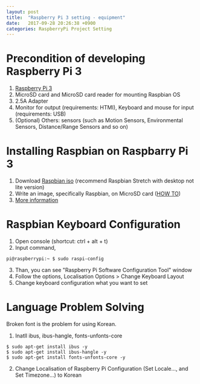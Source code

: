 ```yaml
---
layout: post
title:  "Raspberry Pi 3 setting - equipment"
date:   2017-09-28 20:26:38 +0900
categories: RaspberryPi Project Setting
---
```

# Precondition of developing Raspberry Pi 3
1. [Raspberry Pi 3](https://www.raspberrypi.org/products/raspberry-pi-3-model-b/)
2. MicroSD card and MicroSD card reader for mounting Raspbian OS
3. 2.5A Adapter
4. Monitor for output (requirements: HTMI), Keyboard and mouse for input (requirements: USB)
5. (Optional) Others: sensors (such as Motion Sensors, Environmental Sensors, Distance/Range Sensors and so on)

# Installing Raspbian on Raspbarry Pi 3
1. Download [Raspbian iso](https://www.raspberrypi.org/downloads/raspbian/) (recommend Raspbian Stretch with desktop not lite version)
2. Write an image, specifically Raspbian, on MicroSD card ([HOW TO](https://www.raspberrypi.org/documentation/installation/installing-images/README.md))
3. [More information](https://www.raspberrypi.org/help/)

# Raspbian Keyboard Configuration
1. Open console (shortcut: ctrl + alt + t)
2. Input command, 
```
pi@raspberrypi:~ $ sudo raspi-config
```
3. Than, you can see "Raspberry Pi Software Configuration Tool" window
4. Follow the options, Localisation Options > Change Keyboard Layout
5. Change keyboard configuration what you want to set

# Language Problem Solving
Broken font is the problem for using Korean.

1. Inatll ibus, ibus-hangle, fonts-unfonts-core
```
$ sudo apt-get install ibus -y
$ sudo apt-get install ibus-hangle -y
$ sudo apt-get install fonts-unfonts-core -y
```
2. Change Localisation of Raspberry Pi Configuration (Set Locale..., and Set Timezone...) to Korean

